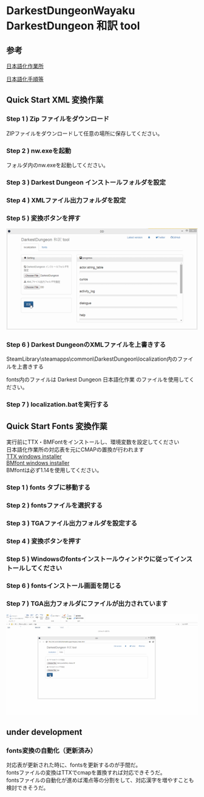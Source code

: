 
# DarkestDungeonWayaku　DarkestDungeon 和訳 tool

## 参考

[日本語化作業所](https://docs.google.com/spreadsheets/d/1QuP833eJSERcQVba322ye1OfCt2l0lb2KWfqMpoYQDQ/edit#gid=1191296723)

[日本語化手順等](http://ch.nicovideo.jp/fuckomglol)


## Quick Start XML 変換作業

### Step 1 ) Zip ファイルをダウンロード
ZIPファイルをダウンロードして任意の場所に保存してください。

### Step 2 ) nw.exeを起動
フォルダ内のnw.exeを起動してください。

### Step 3 ) Darkest Dungeon インストールフォルダを設定

### Step 4 ) XMLファイル出力フォルダを設定

### Step 5 ) 変換ボタンを押す

![Step 5](/doc/image.gif "Step 5")

### Step 6 ) Darkest DungeonのXMLファイルを上書きする

SteamLibrary\steamapps\common\DarkestDungeon\localization内のファイルを上書きする

fonts内のファイルは Darkest Dungeon 日本語化作業 のファイルを使用してください。

### Step 7 ) localization.batを実行する

## Quick Start Fonts 変換作業
実行前にTTX・BMFontをインストールし、環境変数を設定してください  
日本語化作業所の対応表を元にCMAPの置換が行われます   
[TTX windows installer](http://sourceforge.net/projects/fonttools/files/2.0b1/)   
[BMfont windows installer](http://www.angelcode.com/products/bmfont/)  
BMfontは必ず1.14を使用してください。
### Step 1 ) fonts タブに移動する
### Step 2 ) fontsファイルを選択する
### Step 3 ) TGAファイル出力フォルダを設定する
### Step 4 ) 変換ボタンを押す
### Step 5 ) Windowsのfontsインストールウィンドウに従ってインストールしてください
### Step 6 ) fontsインストール画面を閉じる
### Step 7 ) TGA出力フォルダにファイルが出力されています  
![Step 7](/doc/image2.gif "Step 5")  
## 	under development
### fonts変換の自動化（更新済み）
対応表が更新された時に、fontsを更新するのが手間だ。  
fontsファイルの変換はTTXでcmapを置換すれば対応できそうだ。  
fontsファイルの自動化が進めば濁点等の分割をして、対応漢字を増やすことも検討できそうだ。
